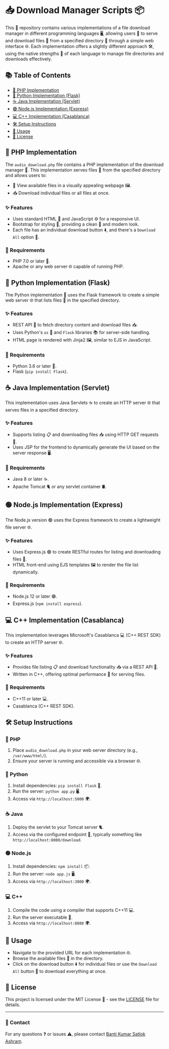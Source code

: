 # 📥 Download Manager Scripts 📦

This 📁 repository contains various implementations of a file download manager in different programming languages 🖥️, allowing users 👥 to serve and download files 📄 from a specified directory 📂 through a simple web interface 🌐. Each implementation offers a slightly different approach 🛠️, using the native strengths 💪 of each language to manage file directories and downloads effectively.

## 📚 Table of Contents

- [🐘 PHP Implementation](#php-implementation)
- [🐍 Python Implementation (Flask)](#python-implementation-flask)
- [☕ Java Implementation (Servlet)](#java-implementation-servlet)
- [🟢 Node.js Implementation (Express)](#nodejs-implementation-express)
- [💻 C++ Implementation (Casablanca)](#c-implementation-casablanca)
- [🛠️ Setup Instructions](#setup-instructions)
- [📝 Usage](#usage)
- [📜 License](#license)

## 🐘 PHP Implementation

The `audio_download.php` file contains a PHP implementation of the download manager 💾. This implementation serves files 📂 from the specified directory and allows users to:

- 👀 View available files in a visually appealing webpage 🖼️.
- 📥 Download individual files or all files at once.

### ✨ Features
- Uses standard HTML 📝 and JavaScript ⚙️ for a responsive UI.
- Bootstrap for styling 🎨, providing a clean 🧼 and modern look.
- Each file has an individual download button ⬇️, and there's a `Download All` option 🔄.

### 🔧 Requirements
- PHP 7.0 or later 🐘.
- Apache or any web server 🌐 capable of running PHP.

## 🐍 Python Implementation (Flask)

The Python implementation 🐍 uses the Flask framework to create a simple web server 🌐 that lists files 📂 in the specified directory.

### ✨ Features
- REST API 🔗 to fetch directory content and download files 📥.
- Uses Python's `os` 🐍 and `Flask` libraries 📚 for server-side handling.
- HTML page is rendered with Jinja2 🖼️, similar to EJS in JavaScript.

### 🔧 Requirements
- Python 3.6 or later 🐍.
- Flask (`pip install Flask`).

## ☕ Java Implementation (Servlet)

This implementation uses Java Servlets ☕ to create an HTTP server 🌐 that serves files in a specified directory.

### ✨ Features
- Supports listing 📋 and downloading files 📥 using HTTP GET requests 🔗.
- Uses JSP for the frontend to dynamically generate the UI based on the server response 🖥️.

### 🔧 Requirements
- Java 8 or later ☕.
- Apache Tomcat 🐈 or any servlet container 🛢️.

## 🟢 Node.js Implementation (Express)

The Node.js version 🟢 uses the Express framework to create a lightweight file server 🌐.

### ✨ Features
- Uses Express.js 🟢 to create RESTful routes for listing and downloading files 📂.
- HTML front-end using EJS templates 🖼️ to render the file list dynamically.

### 🔧 Requirements
- Node.js 12 or later 🟢.
- Express.js (`npm install express`).

## 💻 C++ Implementation (Casablanca)

This implementation leverages Microsoft's Casablanca 💻 (C++ REST SDK) to create an HTTP server 🌐.

### ✨ Features
- Provides file listing 📋 and download functionality 📥 via a REST API 🔗.
- Written in C++, offering optimal performance 🚀 for serving files.

### 🔧 Requirements
- C++11 or later 💻.
- Casablanca (C++ REST SDK).

## 🛠️ Setup Instructions

### 🐘 PHP
1. Place `audio_download.php` in your web server directory (e.g., `/var/www/html/`).
2. Ensure your server is running and accessible via a browser 🌐.

### 🐍 Python
1. Install dependencies: `pip install Flask` 🐍.
2. Run the server: `python app.py` 🖥️.
3. Access via `http://localhost:5000` 🌍.

### ☕ Java
1. Deploy the servlet to your Tomcat server 🐈.
2. Access via the configured endpoint 🔗, typically something like `http://localhost:8080/download`.

### 🟢 Node.js
1. Install dependencies: `npm install` 📦.
2. Run the server: `node app.js` 🖥️.
3. Access via `http://localhost:3000` 🌍.

### 💻 C++
1. Compile the code using a compiler that supports C++11 💻.
2. Run the server executable 🚀.
3. Access via `http://localhost:8080` 🌍.

## 📝 Usage

- Navigate to the provided URL for each implementation 🌐.
- Browse the available files 📂 in the directory.
- Click on the download button ⬇️ for individual files or use the `Download All` button 🔄 to download everything at once.

## 📜 License

This project is licensed under the MIT License 📜 - see the [LICENSE](LICENSE) file for details.

---

### 📧 Contact
For any questions ❓ or issues ⚠️, please contact [Banti Kumar Satlok Ashram](https://github.com/bantikumarsatlokashram).
```

